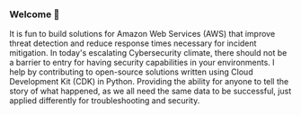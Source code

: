 ### Welcome 👋

It is fun to build solutions for Amazon Web Services (AWS) that improve threat detection and reduce response times necessary for incident mitigation. In today's escalating Cybersecurity climate, there should not be a barrier to entry for having security capabilities in your environments. I help by contributing to open-source solutions written using Cloud Development Kit (CDK) in Python. Providing the ability for anyone to tell the story of what happened, as we all need the same data to be successful, just applied differently for troubleshooting and security.
